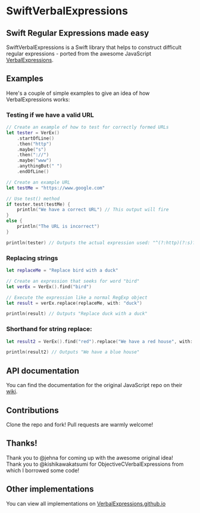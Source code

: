 SwiftVerbalExpressions
======================


## Swift Regular Expressions made easy

SwiftVerbalExpressions is a Swift library that helps to construct difficult regular expressions - ported from the awesome JavaScript [VerbalExpressions](https://github.com/jehna/VerbalExpressions).


## Examples

Here's a couple of simple examples to give an idea of how VerbalExpressions works:

### Testing if we have a valid URL

```swift
// Create an example of how to test for correctly formed URLs
let tester = VerEx()
    .startOfLine()
    .then("http")
    .maybe("s")
    .then("://")
    .maybe("www")
    .anythingBut(" ")
    .endOfLine()

// Create an example URL
let testMe = "https://www.google.com"

// Use test() method
if tester.test(testMe) {
    println("We have a correct URL") // This output will fire
}
else {
    println("The URL is incorrect")
}

println(tester) // Outputs the actual expression used: "^(?:http)(?:s)?(?::\/\/)(?:www)?(?:[^ ]*)$"
```

### Replacing strings

```swift
let replaceMe = "Replace bird with a duck"

// Create an expression that seeks for word "bird"
let verEx = VerEx().find("bird")

// Execute the expression like a normal RegExp object
let result = verEx.replace(replaceMe, with: "duck")

println(result) // Outputs "Replace duck with a duck"
```

### Shorthand for string replace:

```swift
let result2 = VerEx().find("red").replace("We have a red house", with: "blue")

println(result2) // Outputs "We have a blue house"
```


## API documentation

You can find the documentation for the original JavaScript repo on their [wiki](https://github.com/jehna/VerbalExpressions/wiki).


## Contributions

Clone the repo and fork!
Pull requests are warmly welcome!


## Thanks!

Thank you to @jehna for coming up with the awesome original idea!  
Thank you to @kishikawakatsumi for ObjectiveCVerbalExpressions from which I borrowed some code!


## Other implementations

You can view all implementations on [VerbalExpressions.github.io](http://VerbalExpressions.github.io)
